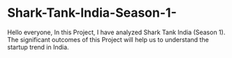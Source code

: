 # Shark-Tank-India-Season-1-

Hello everyone,
In this Project, I have analyzed Shark Tank India (Season 1). 
The significant outcomes of this Project will help us to understand the startup trend in India.

